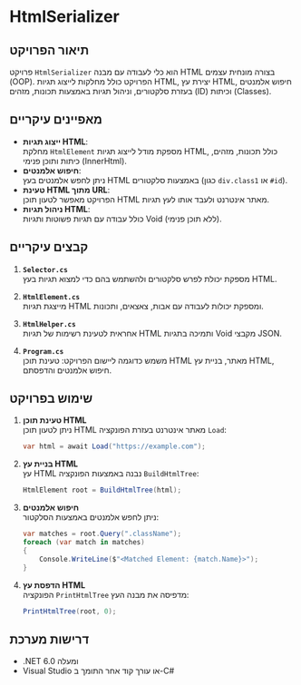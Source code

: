 # HtmlSerializer

## תיאור הפרויקט
פרויקט `HtmlSerializer` הוא כלי לעבודה עם מבנה HTML בצורה מונחית עצמים (OOP). הפרויקט כולל מחלקות לייצוג תגיות HTML, יצירת עץ HTML, חיפוש אלמנטים בעזרת סלקטורים, וניהול תגיות באמצעות תכונות, מזהים (ID) וכיתות (Classes).  

## מאפיינים עיקריים
- **ייצוג תגיות HTML**:  
  מחלקת `HtmlElement` מספקת מודל לייצוג תגיות HTML, כולל תכונות, מזהים, כיתות ותוכן פנימי (InnerHtml).  
- **חיפוש אלמנטים**:  
  ניתן לחפש אלמנטים בעץ HTML באמצעות סלקטורים (כגון `div.class1` או `#id`).  
- **טעינת HTML מתוך URL**:  
  הפרויקט מאפשר לטעון תוכן HTML מאתר אינטרנט ולעבד אותו לעץ תגיות.  
- **ניהול תגיות HTML**:  
  כולל עבודה עם תגיות פשוטות ותגיות Void (ללא תוכן פנימי).  

## קבצים עיקריים
1. **`Selector.cs`**  
   מספקת יכולת לפרש סלקטורים ולהשתמש בהם כדי למצוא תגיות בעץ HTML.

2. **`HtmlElement.cs`**  
   מייצגת תגיות HTML ומספקת יכולות לעבודה עם אבות, צאצאים, ותכונות.

3. **`HtmlHelper.cs`**  
   אחראית לטעינת רשימות של תגיות HTML ותמיכה בתגיות Void מקבצי JSON.

4. **`Program.cs`**  
   משמש כדוגמה ליישום הפרויקט: טעינת תוכן HTML מאתר, בניית עץ HTML, חיפוש אלמנטים והדפסתם.

## שימוש בפרויקט
1. **טעינת תוכן HTML**  
   ניתן לטעון תוכן HTML מאתר אינטרנט בעזרת הפונקציה `Load`:
   ```csharp
   var html = await Load("https://example.com");
   ```

2. **בניית עץ HTML**  
   עץ HTML נבנה באמצעות הפונקציה `BuildHtmlTree`:
   ```csharp
   HtmlElement root = BuildHtmlTree(html);
   ```

3. **חיפוש אלמנטים**  
   ניתן לחפש אלמנטים באמצעות הסלקטור:
   ```csharp
   var matches = root.Query(".className");
   foreach (var match in matches)
   {
       Console.WriteLine($"<Matched Element: {match.Name}>");
   }
   ```

4. **הדפסת עץ HTML**  
   הפונקציה `PrintHtmlTree` מדפיסה את מבנה העץ:
   ```csharp
   PrintHtmlTree(root, 0);
   ```

## דרישות מערכת
- .NET 6.0 ומעלה
- Visual Studio או עורך קוד אחר התומך ב-C#


